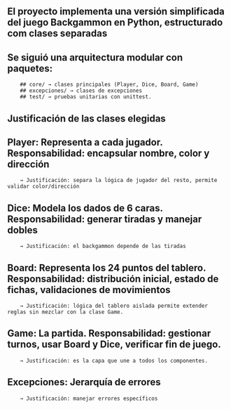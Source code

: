## El proyecto implementa una versión simplificada del juego Backgammon en Python, estructurado com clases separadas
 ## Se siguió una arquitectura modular con paquetes:
        ## core/ → clases principales (Player, Dice, Board, Game)
        ## excepciones/ → clases de excepciones
        ## test/ → pruebas unitarias con unittest.

## Justificación de las clases elegidas

 ## Player: Representa a cada jugador. Responsabilidad: encapsular nombre, color y dirección
        → Justificación: separa la lógica de jugador del resto, permite validar color/dirección

 ## Dice: Modela los dados de 6 caras. Responsabilidad: generar tiradas y manejar dobles
        → Justificación: el backgammon depende de las tiradas

 ## Board: Representa los 24 puntos del tablero. Responsabilidad: distribución inicial, estado de fichas, validaciones de movimientos
        → Justificación: lógica del tablero aislada permite extender reglas sin mezclar con la clase Game.

 ## Game: La partida. Responsabilidad: gestionar turnos, usar Board y Dice, verificar fin de juego.
        → Justificación: es la capa que une a todos los componentes.

 ## Excepciones: Jerarquía de errores
        → Justificación: manejar errores específicos